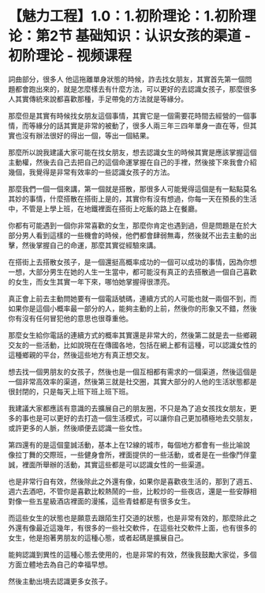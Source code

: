 # 【魅力工程】1.0：1.初阶理论：1.初阶理论：第2节 基础知识：认识女孩的渠道 - 初阶理论 - 视频课程

詞曲部分，很多人 他這拖離單身狀態的時候，詐去找女朋友，其實首先第一個問題都會跑出來的，就是怎麼樣去有什麼方法，可以更好的去認識女孩子，那麼很多人其實傳統來說都喜歡那種，手足帶兔的方法就是等緣分。

那麼但是其實有時候找女朋友這個事情，其實它是一個需要花時間去經營的一個事情，而等緣分的話其實是非常的被動了，很多人兩三年三四年單身一直在等，但其實也沒有辦法很好的得出一個，等出一個結果。

那麼所以說我建議大家可能在找女朋友，想去認識女生的時候其實是應該掌握這個主動權，然後去自己去把自己的這個命運掌握在自己的手裡，然後接下來我會介紹幾個，我覺得是非常有效率的一些認識女孩子的方法。

那麼我們一個一個來講，第一個就是搭散，那很多人可能覺得這個是有一點點莫名其妙的事情，什麼搭散在搭街上是的，其實你有沒有想過，你每一天在預長的生活中，不管是上學上班，在地鐵裡面在搭街上吃飯的路上在餐廳。

你都有可能遇到一個你非常喜歡的女生，那麼你肯定也遇到過，但是問題是在於大部分男人看到這樣的一些機會的時候，他們都會肆弱無毒，然後就不出去主動的出擊，然後掌握自己的命運，那麼其實從經驗來講。

在搭街上去搭散女孩子，是一個還挺高概率成功的一個可以成功的事情，因為你想一想，大部分男生在她的人生一生當中，都可能沒有真正的去搭散過一個自己喜歡的女生，而女生其實一年下來，哪怕她掌握得很漂亮。

真正會上前去主動問她要有一個電話號碼，連續方式的人可能也就一兩個不到，而如果你是這個小概率最一部分的人，能夠主動的上前，然後你的形象又不錯，然後你有沒有任何冒犯他的意思也很尊重他。

那麼女生給你電話的連續方式的概率其實還是非常大的，然後第二就是去一些鄉親交友的一些活動，比如說現在在傳國各地，包括在網上都有這種，可以認識女性的這種鄉親的平台，然後這些地方有真正想交友。

想去找一個男朋友的女孩子，然後也是一個互相都有需求的一個渠道，然後這個是一個非常高效率的渠道，然後第三就是社交圈，其實大部分的人他的生活狀態都是很封閉的，只是每天上班下班上班下班。

我建議大家都應該有意識的去擴展自己的朋友圈，不只是為了追女孩找女朋友，更多的事也是可以更好的去打造一個生活模式，可以讓你自己更加積極地去交朋友，或許更多的人脈，然後順便去認識一些女性。

第四還有的是這個童誠活動，基本上在12線的城市，每個地方都會有一些比喻說像拉丁舞的交際班，一些健身會所，裡面提供的一些活動，或者是在一些像鬥伴童誠，裡面所舉辦的活動，其實這些都是可以認識女性的一些渠道。

也是非常行自有效，然後除此之外還有像，如果你是喜歡夜生活的，那到了週五、週六去酒吧，不管你是喜歡比較熱鬧的一些，比較炒的一些夜店，還是一些安靜相對像一些五星級酒店裡面的漫搖，這些青蛙都是有很多女生。

而這些女生的狀態也是願意去跟陌生打交道的狀態，也是非常有效的，那麼除此之外還有像最近這幾年，有很多的一些社交軟件，在這些社交軟件上面，也有很多的女生，他是抱著男朋友的這種心態，或者起碼是擴展自己。

能夠認識到異性的這種心態去使用的，也是非常的有效，然後我鼓勵大家從，多個方面立體地去為自己的幸福早想。

然後主動出境去認識更多女孩子。